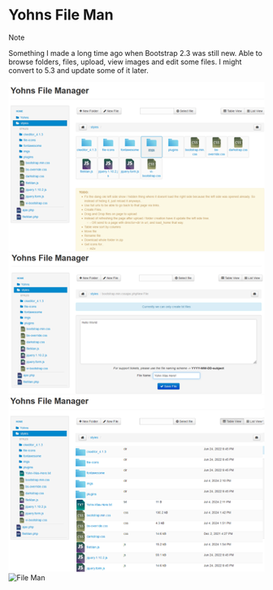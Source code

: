# Yohns File Man

> [!NOTE]
> Something I made a long time ago when Bootstrap 2.3 was still new.
> Able to browse folders, files, upload, view images and edit some files. I might convert to 5.3 and update some of it later.
>

![File Man](styles/imgs/preview-1.png)
![File Man](styles/imgs/preview-2.png)
![File Man](styles/imgs/preview-3.png)
![File Man](styles/imgs/preview-4.png)